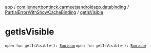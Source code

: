 [app](../../index.md) / [com.lennertbontinck.carmeetsandroidapp.databinding](../index.md) / [PartialErrorWithShowCacheBinding](index.md) / [getIsVisible](./get-is-visible.md)

# getIsVisible

`open fun getIsVisible(): `[`Boolean`](https://kotlinlang.org/api/latest/jvm/stdlib/kotlin/-boolean/index.html)
`open fun getIsVisible(): `[`Boolean`](https://kotlinlang.org/api/latest/jvm/stdlib/kotlin/-boolean/index.html)